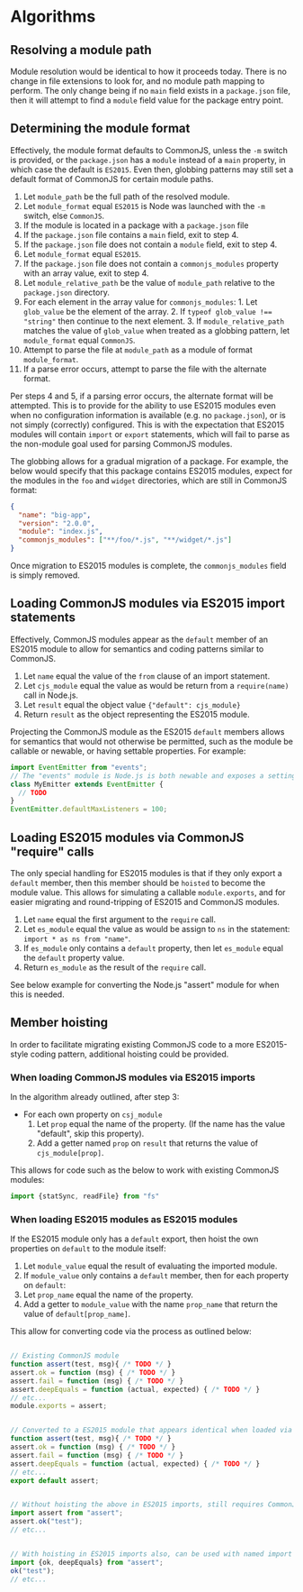 # Algorithms

## Resolving a module path
Module resolution would be identical to how it proceeds today. There is no change in file extensions
to look for, and no module path mapping to perform. The only change being if no `main` field exists
in a `package.json` file, then it will attempt to find a `module` field value for the package entry point.

## Determining the module format
Effectively, the module format defaults to CommonJS, unless the `-m` switch is provided, or the 
`package.json` has a `module` instead of a `main` property, in which case the default is `ES2015`.
Even then, globbing patterns may still set a default format of CommonJS for certain module paths. 

1. Let `module_path` be the full path of the resolved module. 
2. Let `module_format` equal `ES2015` is Node was launched with the `-m` switch, else `CommonJS`.
3. If the module is located in a package with a `package.json` file
  1. If the `package.json` file contains a `main` field, exit to step 4.
  2. If the `package.json` file does not contain a `module` field, exit to step 4.
  3. Let `module_format` equal `ES2015`.
  4. If the `package.json` file does not contain a `commonjs_modules` property with an array value, exit to step 4.
  5. Let `module_relative_path` be the value of `module_path` relative to the `package.json` directory.
  6. For each element in the array value for `commonjs_modules`:
    1. Let `glob_value` be the element of the array.
    2. If `typeof glob_value !== "string"` then continue to the next element.
    3. If `module_relative_path` matches the value of `glob_value` when treated as a globbing pattern, let `module_format` equal `CommonJS`.
4. Attempt to parse the file at `module_path` as a module of format `module_format`.
5. If a parse error occurs, attempt to parse the file with the alternate format.

Per steps 4 and 5, if a parsing error occurs, the alternate format will be attempted. This is to provide for the ability
to use ES2015 modules even when no configuration information is available (e.g. no `package.json`), or 
is not simply (correctly) configured. This is with the expectation that ES2015 modules will contain `import`
or `export` statements, which will fail to parse as the non-module goal used for parsing CommonJS modules.

The globbing allows for a gradual migration of a package. For example, the below would specify that 
this package contains ES2015 modules, expect for the modules in the `foo` and `widget` directories, which 
are still in CommonJS format:

```json
{
  "name": "big-app",
  "version": "2.0.0",
  "module": "index.js",
  "commonjs_modules": ["**/foo/*.js", "**/widget/*.js"]
}
```

Once migration to ES2015 modules is complete, the `commonjs_modules` field is simply removed.

## Loading CommonJS modules via ES2015 import statements
Effectively, CommonJS modules appear as the `default` member of an ES2015 module to allow for
semantics and coding patterns similar to CommonJS.

1. Let `name` equal the value of the `from` clause of an import statement.
2. Let `cjs_module` equal the value as would be return from a `require(name)` call in Node.js.
3. Let `result` equal the object value `{"default": cjs_module}`
4. Return `result` as the object representing the ES2015 module.

Projecting the CommonJS module as the ES2015 `default` members allows for semantics that would
not otherwise be permitted, such as the module be callable or newable, or having settable properties.
For example:

```javascript
import EventEmitter from "events";
// The "events" module is Node.js is both newable and exposes a setting, e.g.
class MyEmitter extends EventEmitter {
  // TODO
}
EventEmitter.defaultMaxListeners = 100;
```

## Loading ES2015 modules via CommonJS "require" calls
The only special handling for ES2015 modules is that if they only export a `default` member, then
this member should be `hoisted` to become the module value. This allows for simulating a callable
`module.exports`, and for easier migrating and round-tripping of ES2015 and CommonJS modules.

1. Let `name` equal the first argument to the `require` call.
2. Let `es_module` equal the value as would be assign to `ns` in the statement: `import * as ns from "name"`.
3. If `es_module` only contains a `default` property, then let `es_module` equal the `default` property value.
4. Return `es_module` as the result of the `require` call.

See below example for converting the Node.js "assert" module for when this is needed.

## Member hoisting
In order to facilitate migrating existing CommonJS code to a more ES2015-style coding pattern, additional 
hoisting could be provided.

### When loading CommonJS modules via ES2015 imports
In the algorithm already outlined, after step 3:
- For each own property on `csj_module`
  1. Let `prop` equal the name of the property. (If the name has the value "default", skip this property).  
  2. Add a getter named `prop` on `result` that returns the value of `cjs_module[prop]`.

This allows for code such as the below to work with existing CommonJS modules:

```javascript
import {statSync, readFile} from "fs"
```

### When loading ES2015 modules as ES2015 modules
If the ES2015 module only has a `default` export, then hoist the own properties on `default` to the module itself:

1. Let `module_value` equal the result of evaluating the imported module.
2. If `module_value` only contains a `default` member, then for each property on `default`:
  1. Let `prop_name` equal the name of the property.
  2. Add a getter to `module_value` with the name `prop_name` that return the value of `default[prop_name]`.

This allow for converting code via the process as outlined below:

```javascript

// Existing CommonJS module
function assert(test, msg){ /* TODO */ }
assert.ok = function (msg) { /* TODO */ }
assert.fail = function (msg) { /* TODO */ }
assert.deepEquals = function (actual, expected) { /* TODO */ }
// etc...
module.exports = assert;


// Converted to a ES2015 module that appears identical when loaded via "require" calls, would be written as: 
function assert(test, msg){ /* TODO */ }
assert.ok = function (msg) { /* TODO */ }
assert.fail = function (msg) { /* TODO */ }
assert.deepEquals = function (actual, expected) { /* TODO */ }
// etc...
export default assert;


// Without hoisting the above in ES2015 imports, still requires CommonJS-like usage in ES2015 imports
import assert from "assert";
assert.ok("test");
// etc...


// With hoisting in ES2015 imports also, can be used with named import list pattern
import {ok, deepEquals} from "assert";
ok("test");
// etc...
```
